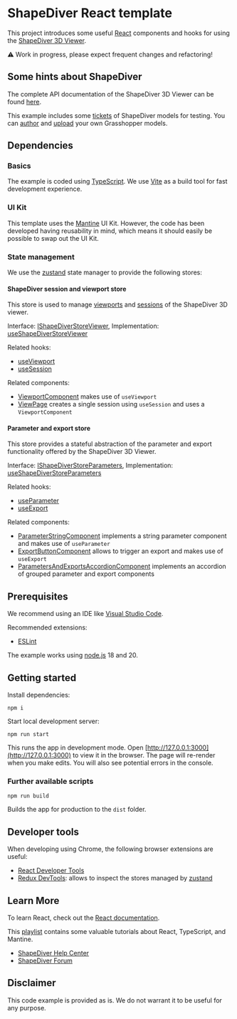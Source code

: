 # ShapeDiver React template

This project introduces some useful [React](https://react.dev/) components and hooks for using the [ShapeDiver 3D Viewer](https://help.shapediver.com/doc/viewer). 

:warning: Work in progress, please expect frequent changes and refactoring!

## Some hints about ShapeDiver

The complete API documentation of the ShapeDiver 3D Viewer can be found [here](https://viewer.shapediver.com/v3/latest/api/index.html). 

This example includes some [tickets](https://help.shapediver.com/doc/enable-embedding) of ShapeDiver models for testing. 
You can [author](https://help.shapediver.com/doc/grasshopper) and [upload](https://help.shapediver.com/doc/uploading-models) your own Grasshopper models.  

## Dependencies

### Basics

The example is coded using [TypeScript](https://www.typescriptlang.org/). We use [Vite](https://vitejs.dev/) as a build tool for 
fast development experience. 

### UI Kit

This template uses the [Mantine](https://mantine.dev/) UI Kit. However, the code has been developed having reusability in mind, which means 
it should easily be possible to swap out the UI Kit. 

### State management

We use the [zustand](https://github.com/pmndrs/zustand) state manager to provide the following stores: 

#### ShapeDiver session and viewport store

This store is used to manage [viewports](https://help.shapediver.com/doc/viewers) and [sessions](https://help.shapediver.com/doc/sessions) of the ShapeDiver 3D viewer. 

Interface: [IShapeDiverStoreViewer](src/types/store/shapediverStoreViewer.ts), 
Implementation: [useShapeDiverStoreViewer](src/store/useShapeDiverStoreViewer.ts)

Related hooks: 

  * [useViewport](src/hooks/useViewport.ts)
  * [useSession](src/hooks/useSession.ts)

Related components: 

  * [ViewportComponent](src/components/shapediver/viewport/ViewportComponent.tsx) makes use of `useViewport`
  * [ViewPage](src/pages/ViewPage.tsx) creates a single session using `useSession` and uses a `ViewportComponent`

#### Parameter and export store

This store provides a stateful abstraction of the parameter and export functionality offered by the ShapeDiver 3D Viewer. 

Interface: [IShapeDiverStoreParameters](src/types/store/shapediverStoreParameters.ts), 
Implementation: [useShapeDiverStoreParameters](src/store/useShapeDiverStoreParameters.ts)

Related hooks: 

  * [useParameter](src/hooks/useParameter.ts)
  * [useExport](src/hooks/useExport.ts)

Related components: 
 
  * [ParameterStringComponent](src/components/shapediver/parameter/ParameterStringComponent.tsx) implements a string parameter component and makes use of `useParameter`
  * [ExportButtonComponent](src/components/shapediver/exports/ExportButtonComponent.tsx) allows to trigger an export and makes use of `useExport`
  * [ParametersAndExportsAccordionComponent](src/components/shapediver/ui/ParametersAndExportsAccordionComponent.tsx) implements an accordion of grouped parameter and export components

## Prerequisites

We recommend using an IDE like [Visual Studio Code](https://code.visualstudio.com/). 

Recommended extensions: 

  * [ESLint](https://marketplace.visualstudio.com/items?itemName=dbaeumer.vscode-eslint)

The example works using [node.js](https://nodejs.dev/en/about/releases/) 18 and 20. 

## Getting started

Install dependencies: 

```npm i```

Start local development server: 

```npm run start```

This runs the app in development mode. Open [http://127.0.0.1:3000](http://127.0.0.1:3000) to view it in the browser. 
The page will re-render when you make edits. You will also see potential errors in the console. 

### Further available scripts

```npm run build```

Builds the app for production to the `dist` folder.

## Developer tools

When developing using Chrome, the following browser extensions are useful: 

  * [React Developer Tools](https://chrome.google.com/webstore/detail/react-developer-tools/fmkadmapgofadopljbjfkapdkoienihi)
  * [Redux DevTools](https://github.com/reduxjs/redux-devtools): allows to inspect the stores managed by [zustand](https://github.com/pmndrs/zustand)


## Learn More

To learn React, check out the [React documentation](https://reactjs.org/).

This [playlist](https://www.youtube.com/playlist?list=PLm0xKijKIaNEbUmUXJK1h8PoI9gYqznwS) contains some valuable tutorials about React, TypeScript, and Mantine. 

  * [ShapeDiver Help Center](https://help.shapediver.com)
  * [ShapeDiver Forum](https://forum.shapediver.com)

## Disclaimer

This code example is provided as is. We do not warrant it to be useful for any purpose.  
